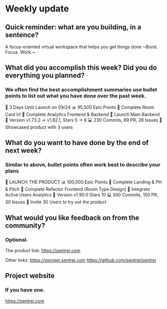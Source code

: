 # Weekly update

## Quick reminder: what are you building, in a sentence?

A focus-oriented virtual workspace that helps you get things done ~Bond. Focus. Work.~

## What did you accomplish this week? Did you do everything you planned?

### We often find the best accomplishment summaries use bullet points to list out what you have done over the past week.

🏁 3 Days Until Launch on 09/24
📊 95,500 Epic Points
💅 Complete Room Card UI
🌈 Complete Analytics Frontend & Backend
👤 Launch Main Backend
🚀 Version v1.73.2 -> v1.82.1, Stars 5 -> 6
💻 230 Commits, 69 PR, 28 Issues
🚗 Showcased product with 3 users

## What do you want to have done by the end of next week?

### Similar to above, bullet points often work best to describe your plans

🏁 LAUNCH THE PRODUCT
📊 100,000 Epic Points
💅 Complete Landing & PH & Pitch
🌈 Complete Refactor Frontend (Room Type Design)
👤 Integrate Active Users Analytics
🚀 Version v1.90.0 Stars 10
💻 300 Commits, 150 PR, 30 Issues
🚗 Invite 30 Users to try out the product

## What would you like feedback on from the community?

### Optional.

The product link:
https://sentrei.com

Other links:
https://pioneer.sentrei.com
https://github.com/sentrei/sentrei

## Project website

### If you have one.

https://sentrei.com
